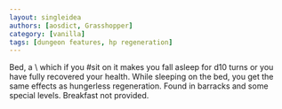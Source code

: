 ```yaml
---
layout: singleidea
authors: [aosdict, Grasshopper]
category: [vanilla]
tags: [dungeon features, hp regeneration]
---
```

Bed, a <span class="nhsym clr-red">\\</span> which if you #sit on it makes you fall asleep for d10 turns or you have fully recovered your health. While sleeping on the bed, you get the same effects as hungerless regeneration. Found in barracks and some special levels. Breakfast not provided.
